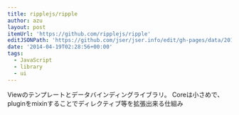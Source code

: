 ```yaml
---
title: ripplejs/ripple
author: azu
layout: post
itemUrl: 'https://github.com/ripplejs/ripple'
editJSONPath: 'https://github.com/jser/jser.info/edit/gh-pages/data/2014/04/index.json'
date: '2014-04-19T02:28:56+00:00'
tags:
  - JavaScript
  - library
  - ui
---
```

Viewのテンプレートとデータバインディングライブラリ。
Coreは小さめで、pluginをmixinすることでディレクティブ等を拡張出来る仕組み
